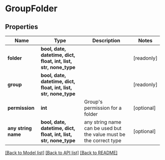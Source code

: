 # GroupFolder


## Properties
Name | Type | Description | Notes
------------ | ------------- | ------------- | -------------
**folder** | **bool, date, datetime, dict, float, int, list, str, none_type** |  | [readonly] 
**group** | **bool, date, datetime, dict, float, int, list, str, none_type** |  | [readonly] 
**permission** | **int** | Group&#39;s permission for a folder | [optional] 
**any string name** | **bool, date, datetime, dict, float, int, list, str, none_type** | any string name can be used but the value must be the correct type | [optional]

[[Back to Model list]](../README.md#documentation-for-models) [[Back to API list]](../README.md#documentation-for-api-endpoints) [[Back to README]](../README.md)


